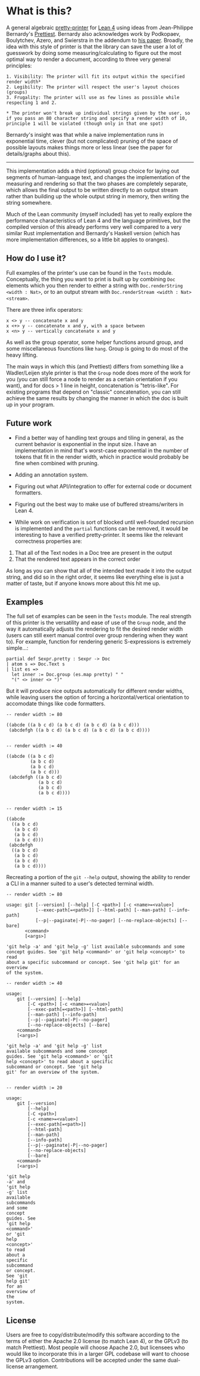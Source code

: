 # What is this?

A general algebraic [pretty-printer](https://en.wikipedia.org/wiki/Prettyprint#Programming_code_formatting) for [Lean 4](https://github.com/leanprover/lean4) using ideas from Jean-Philippe Bernardy's [Prettiest](https://github.com/jyp/prettiest). Bernardy also acknowledges work by Podkopaev, Boulytchev, Azero, and Swierstra in the addendum to [his paper](https://jyp.github.io/pdf/Prettiest.pdf). Broadly, the idea with this style of printer is that the library can save the user a lot of guesswork by doing some measuring/calculating to figure out the most optimal way to render a document, according to three very general principles:

```
1. Visibility: The printer will fit its output within the specified render width*
2. Legibility: The printer will respect the user's layout choices (groups)
3. Frugality: The printer will use as few lines as possible while respecting 1 and 2.

* The printer won't break up individual strings given by the user, so if you pass an 80 character string and specify a render width of 10, principle 1 will be violated (though only in that one spot)
```

Bernardy's insight was that while a naive implementation runs in exponential time, clever (but not complicated) pruning of the space of possible layouts makes things more or less linear (see the paper for details/graphs about this).

--- 

This implementation adds a third (optional) group choice for laying out segments of human-language text, and changes the implementation of the measuring and rendering so that the two phases are completely separate, which allows the final output to be written directly to an output stream rather than building up the whole output string in memory, then writing the string somewhere. 

Much of the Lean community (myself included) has yet to really explore the performance characteristics of Lean 4 and the language primitives, but the compiled version of this already performs very well compared to a very similar Rust implementation and Bernardy's Haskell version (which has more implementation differences, so a little bit apples to oranges).

## How do I use it?

Full examples of the printer's use can be found in the `Tests` module. Conceptually, the thing you want to print is built up by combining `Doc` elements which you then render to either a string with `Doc.renderString <width : Nat>`, or to an output stream with `Doc.renderStream <width : Nat> <stream>`.

There are three infix operators:
```
x <> y -- concatenate x and y
x <+> y -- concatenate x and y, with a space between
x <n> y -- vertically concatenate x and y
```

As well as the group operator, some helper functions around group, and some miscellaneous founctions like `hang`. Group is going to do most of the heavy lifting.

The main ways in which this (and Prettiest) differs from something like a Wadler/Leijen style printer is that the `Group` node does more of the work for you (you can still force a node to render as a certain orientation if you want), and for docs > 1 line in height, concatenation is "tetris-like". For existing programs that depend on "classic" concatenation, you can still achieve the same results by changing the manner in which the doc is built up in your program.

## Future work

+ Find a better way of handling text groups and tiling in general, as the current behavior is exponential in the input size. I have an implementation in mind that's worst-case exponential in the number of tokens that fit in the render width, which in practice would probably be fine when combined with pruning.

+ Adding an annotation system.

+ Figuring out what API/integration to offer for external code or document formatters.

+ Figuring out the best way to make use of buffered streams/writers in Lean 4.

+ While work on verification is sort of blocked until well-founded recursion is implemented and the `partial` functions can be removed, it would be interesting to have a verified pretty-printer. It seems like the relevant correctness properties are:

1. That all of the Text nodes in a Doc tree are present in the output
2. That the rendered text appears in the correct order 

As long as you can show that all of the intended text made it into the output string, and did so in the right order, it seems like everything else is just a matter of taste, but if anyone knows more about this hit me up. 

## Examples

The full set of examples can be seen in the `Tests` module. The real strength of this printer is the versatility and ease of use of the `Group` node, and the way it automatically adjusts the rendering to fit the desired render width (users can still exert manual control over group rendering when they want to). For example, function for rendering generic S-expressions is extremely simple...:

```
partial def Sexpr.pretty : Sexpr -> Doc
| atom s => Doc.Text s
| list es => 
  let inner := Doc.group (es.map pretty) " "
  "(" <> inner <> ")"
```

But it will produce nice outputs automatically for different render widths, while leaving users the option of forcing a horizontal/vertical orientation to accomodate things like code formatters.

```
-- render width := 80 

((abcde ((a b c d) (a b c d) (a b c d) (a b c d)))
 (abcdefgh ((a b c d) (a b c d) (a b c d) (a b c d))))


-- render width := 40 

((abcde ((a b c d)
         (a b c d)
         (a b c d)
         (a b c d)))
 (abcdefgh ((a b c d)
            (a b c d)
            (a b c d)
            (a b c d))))


-- render width := 15

((abcde
  ((a b c d)
   (a b c d)
   (a b c d)
   (a b c d)))
 (abcdefgh
  ((a b c d)
   (a b c d)
   (a b c d)
   (a b c d))))
```

Recreating a portion of the `git --help` output, showing the ability to render a CLI in a manner suited to a user's detected terminal width.

```
-- render width := 80

usage: git [--version] [--help] [-C <path>] [-c <name>=<value>]
           [--exec-path[=<path>]] [--html-path] [--man-path] [--info-path]
           [--p|--paginate|-P|--no-pager] [--no-replace-objects] [--bare]
       <command>
       [<args>]

'git help -a' and 'git help -g' list available subcommands and some
concept guides. See 'git help <command>' or 'git help <concept>' to read
about a specific subcommand or concept. See 'git help git' for an overview
of the system.

-- render width := 40

usage:
    git [--version] [--help]
        [-C <path>] [-c <name>=<value>]
        [--exec-path[=<path>]] [--html-path]
        [--man-path] [--info-path]
        [--p|--paginate|-P|--no-pager]
        [--no-replace-objects] [--bare]
    <command>
    [<args>]

'git help -a' and 'git help -g' list
available subcommands and some concept
guides. See 'git help <command>' or 'git
help <concept>' to read about a specific
subcommand or concept. See 'git help
git' for an overview of the system.


-- render width := 20

usage:
    git [--version]
        [--help]
        [-C <path>]
        [-c <name>=<value>]
        [--exec-path[=<path>]]
        [--html-path]
        [--man-path]
        [--info-path]
        [--p|--paginate|-P|--no-pager]
        [--no-replace-objects]
        [--bare]
    <command>
    [<args>]

'git help
-a' and
'git help
-g' list
available
subcommands
and some
concept
guides. See
'git help
<command>'
or 'git
help
<concept>'
to read
about a
specific
subcommand
or concept.
See 'git
help git'
for an
overview of
the
system.
```

## License

Users are free to copy/distribute/modify this software according to the terms of either the Apache 2.0 license (to match Lean 4), or the GPLv3 (to match Prettiest). Most people will choose Apache 2.0, but licensees who would like to incorporate this in a larger GPL codebase will want to choose the GPLv3 option. Contributions will be accepted under the same dual-license arrangement. 
